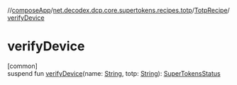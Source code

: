 //[composeApp](../../../index.md)/[net.decodex.dcp.core.supertokens.recipes.totp](../index.md)/[TotpRecipe](index.md)/[verifyDevice](verify-device.md)

# verifyDevice

[common]\
suspend fun [verifyDevice](verify-device.md)(name: [String](https://kotlinlang.org/api/latest/jvm/stdlib/kotlin/-string/index.html), totp: [String](https://kotlinlang.org/api/latest/jvm/stdlib/kotlin/-string/index.html)): [SuperTokensStatus](../../net.decodex.dcp.core.supertokens.common/-super-tokens-status/index.md)
